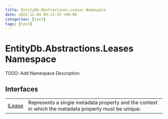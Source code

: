 ```yaml
---
title: EntityDb.Abstractions.Leases Namespace
date: 2022-12-04 09:11:33 +00:00
categories: [test]
tags: [test]
---
```


# EntityDb.Abstractions.Leases Namespace

TODO: Add Namespace Description

## Interfaces
<table><tr><td><a href='dotnet-entitydb-abstractions-leases-ilease'>ILease</a></td><td>
Represents a single metadata property and the context in which the metadata property must be unique.
</td></tr></table>

